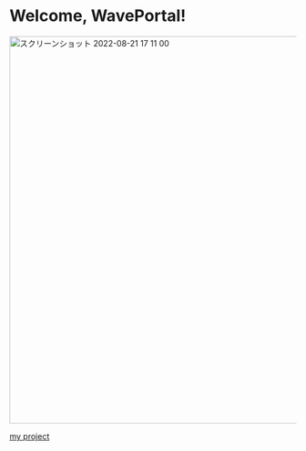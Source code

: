 # Welcome, WavePortal!

<img width="680" alt="スクリーンショット 2022-08-21 17 11 00" src="https://user-images.githubusercontent.com/83162960/185814788-63ac3788-d57e-4e98-a812-674e5b133479.png">

[my project](https://my-wave-portal-tim-8.vercel.app)

<!--![](public/ETH-banner-blur.png)
このコースを始めるには、下記のステップを実行してください。

1. あなたのGithubアカウントにこのレポジトリをフォークしましょう。

2. クローンしたレポジトリをあなたのローカル環境にダウンロードしましょう。

3. ターミナルを開き、ディレクトリのルートで `npm install` を実行します。

4. `npm run start` を実行してプロジェクトを開始します。

5. コーディングを始めましょう。

----
Banner logo is created by modifying "ETH diamond" © [Ethereum Foundation](https://ethereum.org/en/assets/) (Licensed under CC BY 4.0).-->
